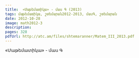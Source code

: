 ```yaml
---
title:  «Մաթեմատիկա» - մաս Գ (2013)
tags: մաթեմատիկա, շտեմարան2012-2013, մասԳ, շտեմարան
date: 2012-10-28
image: math2012-3
description: 
pages: 328
pdfUrl: http://atc.am/files/shtemaranner/Matem_III_2013.pdf
---
```



«Մաթեմատիկա» - մաս Գ